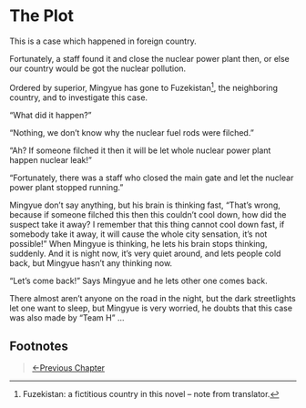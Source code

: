 # The Plot
This is a case which happened in foreign country.

Fortunately, a staff found it and close the nuclear power plant then, or else our country would be got the nuclear pollution.

Ordered by superior, Mingyue has gone to Fuzekistan[^1], the neighboring country, and to investigate this case.

“What did it happen?”

“Nothing, we don’t know why the nuclear fuel rods were filched.”

“Ah? If someone filched it then it will be let whole nuclear power plant happen nuclear leak!”

“Fortunately, there was a staff who closed the main gate and let the nuclear power plant stopped running.”

Mingyue don’t say anything, but his brain is thinking fast, “That’s wrong, because if someone filched this then this couldn’t cool down, how did the suspect take it away? I remember that this thing cannot cool down fast, if somebody take it away, it will cause the whole city sensation, it’s not possible!” When Mingyue is thinking, he lets his brain stops thinking, suddenly. And it is night now, it’s very quiet around, and lets people cold back, but Mingyue hasn’t any thinking now.

“Let’s come back!” Says Mingyue and he lets other one comes back.

There almost aren’t anyone on the road in the night, but the dark streetlights let one want to sleep, but Mingyue is very worried, he doubts that this case was also made by “Team H” …

## Footnotes

[^1]: Fuzekistan: a fictitious country in this novel – note from translator.

> [←Previous Chapter](/detective/part1/chapter5.md)
